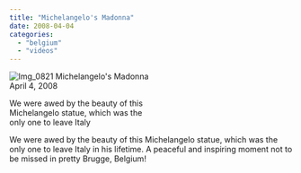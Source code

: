 ```yaml
---
title: "Michelangelo's Madonna"
date: 2008-04-04
categories: 
  - "belgium"
  - "videos"
---
```


 ![Img_0821](https://pub-ac94b3f306b24c0dba4238943c97f2e1.r2.dev/photos/uncategorized/2008/04/05/img_0821.png) Michelangelo's Madonna  
April 4, 2008

We were awed by the beauty of this  
Michelangelo statue, which was the  
only one to leave Italy

<!--more-->

We were awed by the beauty of this Michelangelo statue, which was the only one to leave Italy in his lifetime. A peaceful and inspiring moment not to be missed in pretty Brugge, Belgium!
